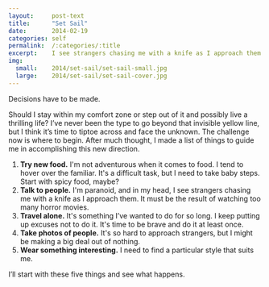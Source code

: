```yaml
---
layout:     post-text
title:      "Set Sail"
date:       2014-02-19
categories: self
permalink:  /:categories/:title
excerpt:    I see strangers chasing me with a knife as I approach them.
img:
  small:    2014/set-sail/set-sail-small.jpg
  large:    2014/set-sail/set-sail-cover.jpg
---
```

Decisions have to be made.

Should I stay within my comfort zone or step out of it and possibly live a thrilling life? I’ve never been the type to go beyond that invisible yellow line, but I think it’s time to tiptoe across and face the unknown. The challenge now is where to begin. After much thought, I made a list of things to guide me in accomplishing this new direction.

1. **Try new food.** I'm not adventurous when it comes to food. I tend to hover over the familiar. It's a difficult task, but I need to take baby steps. Start with spicy food, maybe?
2. **Talk to people.** I'm paranoid, and in my head, I see strangers chasing me with a knife as I approach them. It must be the result of watching too many horror movies.
3. **Travel alone.** It's something I’ve wanted to do for so long. I keep putting up excuses not to do it. It's time to be brave and do it at least once.
4. **Take photos of people.** It's so hard to approach strangers, but I might be making a big deal out of nothing.
5. **Wear something interesting.** I need to find a particular style that suits me.

I’ll start with these five things and see what happens.

